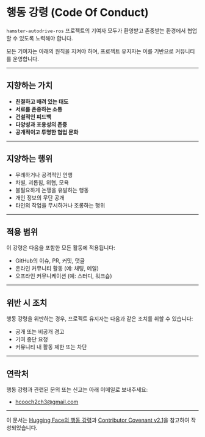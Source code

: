 # 행동 강령 (Code Of Conduct)

`hamster-autodrive-ros` 프로젝트의 기여자 모두가 환영받고 존중받는 환경에서 협업할 수 있도록 노력해야 합니다.

모든 기여자는 아래의 원칙을 지켜야 하며, 프로젝트 유지자는 이를 기반으로 커뮤니티를 운영합니다.

---

## 지향하는 가치

- **친절하고 배려 있는 태도**
- **서로를 존중하는 소통**
- **건설적인 피드백**
- **다양성과 포용성의 존중**
- **공개적이고 투명한 협업 문화**

---

## 지양하는 행위

- 무례하거나 공격적인 언행
- 차별, 괴롭힘, 위협, 모욕
- 불필요하게 논쟁을 유발하는 행동
- 개인 정보의 무단 공개
- 타인의 작업을 무시하거나 조롱하는 행위

---

## 적용 범위

이 강령은 다음을 포함한 모든 활동에 적용됩니다:

- GitHub의 이슈, PR, 커밋, 댓글
- 온라인 커뮤니티 활동 (예: 채팅, 메일)
- 오프라인 커뮤니케이션 (예: 스터디, 워크숍)

---

## 위반 시 조치

행동 강령을 위반하는 경우, 프로젝트 유지자는 다음과 같은 조치를 취할 수 있습니다:

- 공개 또는 비공개 경고
- 기여 중단 요청
- 커뮤니티 내 활동 제한 또는 차단

---

## 연락처

행동 강령과 관련된 문의 또는 신고는 아래 이메일로 보내주세요:

- hcooch2ch3@gmail.com

---

이 문서는 [Hugging Face의 행동 강령](https://github.com/huggingface/lerobot/blob/main/CODE_OF_CONDUCT.md)과 [Contributor Covenant v2.1](https://www.contributor-covenant.org/ko/version/2/1/code_of_conduct/)을 참고하여 작성되었습니다.